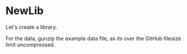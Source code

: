 # NewLib

Let's create a library. 

For the data, gunzip the example data file, as its over the GitHub filesize limit uncompressed.

